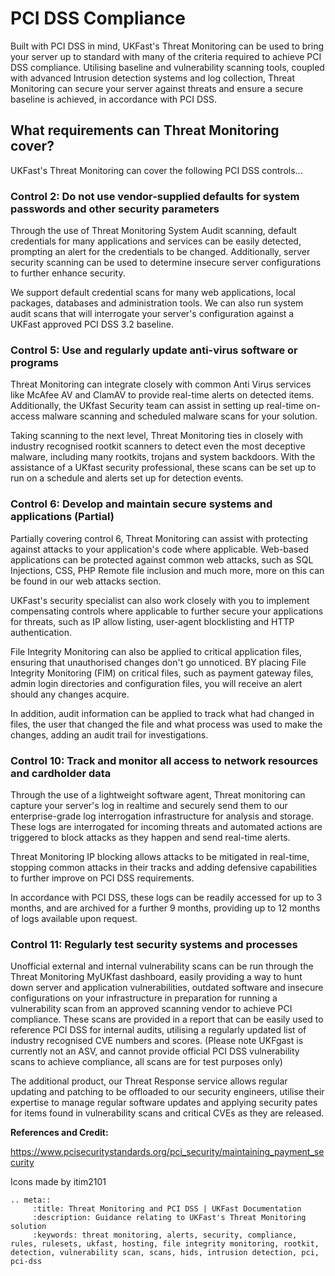 # PCI DSS Compliance

Built with PCI DSS in mind, UKFast's Threat Monitoring can be used to bring your server up to standard with many of the criteria required to achieve PCI DSS compliance. Utilising baseline and vulnerability scanning tools, coupled with advanced Intrusion detection systems and log collection, Threat Monitoring can secure your server against threats and ensure a secure baseline is achieved, in accordance with PCI DSS.

## What requirements can Threat Monitoring cover?

UKFast's Threat Monitoring can cover the following PCI DSS controls...

### Control 2: Do not use vendor-supplied defaults for system passwords and other security parameters

Through the use of Threat Monitoring System Audit scanning, default credentials for many applications and services can be easily detected, prompting an alert for the credentials to be changed. Additionally, server security scanning can be used to determine insecure server configurations to further enhance security.

We support default credential scans for many web applications, local packages, databases and administration tools. We can also run system audit scans that will interrogate your server's configuration against a UKFast approved PCI DSS 3.2 baseline.


### Control 5: Use and regularly update anti-virus software or programs

Threat Monitoring can integrate closely with common Anti Virus services like McAfee AV and ClamAV to provide real-time alerts on detected items. Additionally, the UKfast Security team can assist in setting up real-time on-access malware scanning and scheduled malware scans for your solution.

Taking scanning to the next level, Threat Monitoring ties in closely with industry recognised rootkit scanners to detect even the most deceptive malware, including many rootkits, trojans and system backdoors. With the assistance of a UKfast security professional, these scans can be set up to run on a schedule and alerts set up for detection events.

### Control 6: Develop and maintain secure systems and applications (Partial)

Partially covering control 6, Threat Monitoring can assist with protecting against attacks to your application's code where applicable. Web-based applications can be protected against common web attacks, such as SQL Injections, CSS, PHP Remote file inclusion and much more, more on this can be found in our web attacks section.

UKFast's security specialist can also work closely with you to implement compensating controls where applicable to further secure your applications for threats, such as IP allow listing, user-agent blocklisting and HTTP authentication.

File Integrity Monitoring can also be applied to critical application files, ensuring that unauthorised changes don't go unnoticed. BY placing File Integrity Monitoring (FIM) on critical files, such as payment gateway files, admin login directories and configuration files, you will receive an alert should any changes acquire.

In addition, audit information can be applied to track what had changed in files, the user that changed the file and what process was used to make the changes, adding an audit trail for investigations.

### Control 10: Track and monitor all access to network resources and cardholder data

Through the use of a lightweight software agent, Threat monitoring can capture your server's log in realtime and securely send them to our enterprise-grade log interrogation infrastructure for analysis and storage. These logs are interrogated for incoming threats and automated actions are triggered to block attacks as they happen and send real-time alerts.

Threat Monitoring IP blocking allows attacks to be mitigated in real-time, stopping common attacks in their tracks and adding defensive capabilities to further improve on PCI DSS requirements.

In accordance with PCI DSS, these logs can be readily accessed for up to 3 months, and are archived for a further 9 months, providing up to 12 months of logs available upon request.

### Control 11: Regularly test security systems and processes

Unofficial external and internal vulnerability scans can be run through the Threat Monitoring MyUKfast dashboard, easily providing a way to hunt down server and application vulnerabilities, outdated software and insecure configurations on your infrastructure in preparation for running a vulnerability scan from an approved scanning vendor to achieve PCI compliance. These scans are provided in a report that can be easily used to reference PCI DSS for internal audits, utilising a regularly updated list of industry recognised CVE numbers and scores. (Please note UKFgast is currently not an ASV, and cannot provide official PCI DSS vulnerability scans to achieve compliance, all scans are for test purposes only)

The additional product, our Threat Response service allows regular updating and patching to be offloaded to our security engineers,  utilise their expertise to manage regular software updates and applying security pates for items found in vulnerability scans and critical CVEs as they are released.


**References and Credit:**

https://www.pcisecuritystandards.org/pci_security/maintaining_payment_security

Icons made by itim2101

```eval_rst
.. meta::
     :title: Threat Monitoring and PCI DSS | UKFast Documentation
     :description: Guidance relating to UKFast's Threat Monitoring solution
     :keywords: threat monitoring, alerts, security, compliance, rules, rulesets, ukfast, hosting, file integrity monitoring, rootkit, detection, vulnerability scan, scans, hids, intrusion detection, pci, pci-dss

